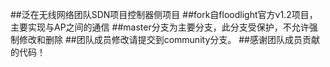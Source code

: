 ##泛在无线网络团队SDN项目控制器侧项目
##fork自floodlight官方v1.2项目，主要实现与AP之间的通信
##master分支为主要分支，此分支受保护，不允许强制修改和删除
##团队成员修改请提交到community分支。
##感谢团队成员贡献的代码！
